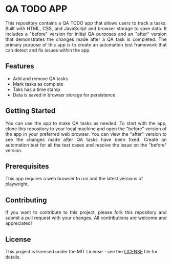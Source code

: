 
# QA TODO APP
<p align="justify">
This repository contains a QA TODO app that allows users to track a tasks. Built with HTML, CSS, and JavaScript and browser storage to save data. It includes a "before" version for initial QA purposes and an "after" version that demonstrates the changes made after a QA task is completed. The primary purpose of this app is to create an automation test framework that can detect and fix issues within the app.</p>

## Features
- Add and remove QA tasks
- Mark tasks as complete
- Taks has a time stamp 
- Data is saved in browser storage for persistence

## Getting Started

<p align="justify">
You can use the app to make QA tasks as needed. To start with the app, clone this repository to your local machine and open the "before" version of the app in your preferred web browser. You can view the "after" version to see the changes made after QA tasks have been fixed. Create an automation test for all the test cases and resolve the issue on the "before" version.</p>

## Prerequisites
This app requires a web browser to run and the latest versions of playwright.

## Contributing
<p align="justify">If you want to contribute to this project, please fork this repository and submit a pull request with your changes. All contributions are welcome and appreciated!</P>

## License
This project is licensed under the MIT License - see the [LICENSE](https://github.com/saboye/QA-TODO-APP/blob/main/LICENSE) file for details.

